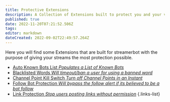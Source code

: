```yaml
---
title: Protective Extensions
description: A Collection of Extensions built to protect you and your viewers builtfor streamerbot.
published: true
date: 2022-11-20T07:21:52.506Z
tags: 
editor: markdown
dateCreated: 2022-09-02T22:49:57.264Z
---
```


Here you will find some Extensions that are built for streamerbot with the purpose of giving your streams the most protection possible.

* [Auto Known Bots List *Populates a List of Known Bots*](/extensions/auto-known-bots-list)
* [Blacklisted Words *Will timeout/ban a user for using a banned word*](/extensions/blacklisted-words-auto-moderation)
* [Channel Point Kill Switch *Turn off Channel Points in an Instant*](/extensions/channel-point-kill-switch)
* [Follow Bot Protection *Will bypass the follow alert if its believed to be a bot follow*](/extensions/follow-bot-protection)
* [Link Protection *Stop users posting links without permission*](/extensions/link-url-protection)
{.links-list}